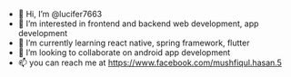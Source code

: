 - 👋 Hi, I’m @lucifer7663
- 👀 I’m interested in frontend and backend web development, app development
- 🌱 I’m currently learning react native, spring framework, flutter
- 💞️ I’m looking to collaborate on android app development 
- 📫 you can reach me at https://www.facebook.com/mushfiqul.hasan.5 

<!---
lucifer7663/lucifer7663 is a ✨ special ✨ repository because its `README.md` (this file) appears on your GitHub profile.
You can click the Preview link to take a look at your changes.
--->
